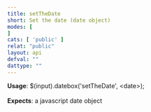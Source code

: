 ```yaml
---
title: setTheDate
short: Set the date (date object)
modes: [
]
cats: [ 'public' ]
relat: "public"
layout: api
defval: ""
dattype: ""
---
```


<b>Usage</b>: $(input).datebox('setTheDate', &lt;date>);<br><br><b>Expects</b>: a javascript date object
